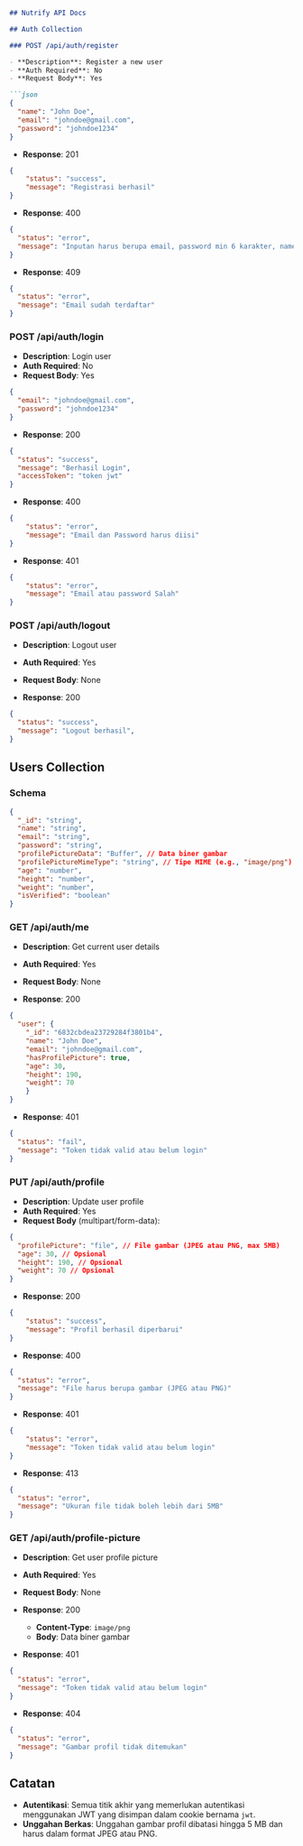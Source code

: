```markdown
## Nutrify API Docs

## Auth Collection

### POST /api/auth/register

- **Description**: Register a new user
- **Auth Required**: No
- **Request Body**: Yes

```json
{
  "name": "John Doe",
  "email": "johndoe@gmail.com",
  "password": "johndoe1234"
}
```

- **Response**: 201

```json
{
    "status": "success",
    "message": "Registrasi berhasil"
}
```

- **Response**: 400

```json
{
  "status": "error",
  "message": "Inputan harus berupa email, password min 6 karakter, name min 3 karakter"
}
```

- **Response**: 409

```json
{
  "status": "error",
  "message": "Email sudah terdaftar"
}
```

### POST /api/auth/login

- **Description**: Login user
- **Auth Required**: No
- **Request Body**: Yes

```json
{
  "email": "johndoe@gmail.com",
  "password": "johndoe1234"
}
```

- **Response**: 200

```json
{
  "status": "success",
  "message": "Berhasil Login",
  "accessToken": "token jwt"
}
```

- **Response**: 400

```json
{
    "status": "error",
    "message": "Email dan Password harus diisi"
}
```

- **Response**: 401

```json
{
    "status": "error",
    "message": "Email atau password Salah"
}
```

### POST /api/auth/logout

- **Description**: Logout user
- **Auth Required**: Yes
- **Request Body**: None

- **Response**: 200

```json
{
  "status": "success",
  "message": "Logout berhasil",
}
```

## Users Collection

### Schema

```json
{
  "_id": "string",
  "name": "string",
  "email": "string",
  "password": "string",
  "profilePictureData": "Buffer", // Data biner gambar
  "profilePictureMimeType": "string", // Tipe MIME (e.g., "image/png")
  "age": "number",
  "height": "number",
  "weight": "number",
  "isVerified": "boolean"
}
```

### GET /api/auth/me

- **Description**: Get current user details
- **Auth Required**: Yes
- **Request Body**: None

- **Response**: 200

```json
{
  "user": {
    "_id": "6832cbdea23729284f3801b4",
    "name": "John Doe",
    "email": "johndoe@gmail.com",
    "hasProfilePicture": true,
    "age": 30,
    "height": 190,
    "weight": 70
    }
}
```

- **Response**: 401

```json
{
  "status": "fail",
  "message": "Token tidak valid atau belum login"
}
```


### PUT /api/auth/profile

- **Description**: Update user profile
- **Auth Required**: Yes
- **Request Body** (multipart/form-data):

```json
{
  "profilePicture": "file", // File gambar (JPEG atau PNG, max 5MB)
  "age": 30, // Opsional
  "height": 190, // Opsional
  "weight": 70 // Opsional
}
```

- **Response**: 200

```json
{
    "status": "success",
    "message": "Profil berhasil diperbarui"
}
```

- **Response**: 400

```json
{
  "status": "error",
  "message": "File harus berupa gambar (JPEG atau PNG)"
}
```

- **Response**: 401

```json
{
    "status": "error",
    "message": "Token tidak valid atau belum login"
}
```

- **Response**: 413

```json
{
  "status": "error",
  "message": "Ukuran file tidak boleh lebih dari 5MB"
}
```


### GET /api/auth/profile-picture

- **Description**: Get user profile picture
- **Auth Required**: Yes
- **Request Body**: None

- **Response**: 200
  - **Content-Type**: `image/png`  
  - **Body**: Data biner gambar


- **Response**: 401

```json
{
  "status": "error",
  "message": "Token tidak valid atau belum login"
}
```

- **Response**: 404

```json
{
  "status": "error",
  "message": "Gambar profil tidak ditemukan"
}
```

## Catatan
- **Autentikasi**: Semua titik akhir yang memerlukan autentikasi menggunakan JWT yang disimpan dalam cookie bernama `jwt`.
- **Unggahan Berkas**: Unggahan gambar profil dibatasi hingga 5 MB dan harus dalam format JPEG atau PNG.
